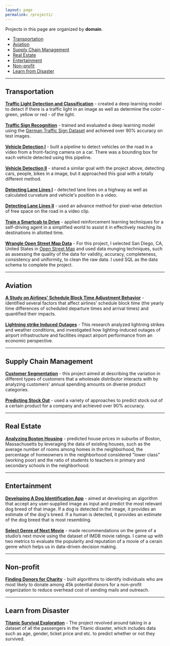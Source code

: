 ```yaml
---
layout: page
permalink: /project1/
---
```


Projects in this page are organized by **domain**.

- [Transportation](#transportation)
- [Aviation](#aviation)
- [Supply Chain Management](#supply-chain-management)
- [Real Estate](#real-estate)
- [Entertainment](#entertainment)
- [Non-profit](#non-profit)
- [Learn from Disaster](#learn-from-disaster)

[//]: # (Image References)
[image1]: https://github.com/wzding/Electric_Eel_Capstone/raw/master/imgs/just_traffic_light_detection.jpg
[image2]: https://github.com/wzding/Self_Driving_Car_Nanodegree/raw/master/Vehicle-Detection/output_images/scale.png
[image3]: https://github.com/wzding/Self_Driving_Car_Nanodegree/raw/master/Object-Detection/images/ssd_result.jpg

----
## Transportation
<a href="https://wzding.github.io/wzding.github.io/projects/Traffic_Light_Detection_and_Classification.html" target="_blank">**Traffic Light Detection and Classification**</a> - created a deep learning model to detect if there is a traffic light in an image as well as determine the color - green, yellow or red - of the light.
<br><br><a href="https://wzding.github.io/wzding.github.io/projects/Traffic_Sign_Classifier.html" target="_blank">**Traffic Sign Recognition**</a> - trained and evaluated a deep learning model using the [German Traffic Sign Dataset](http://benchmark.ini.rub.de/?section=gtsrb&subsection=dataset) and achieved over 90% accuracy on test images.
<br><br><a href="https://wzding.github.io/wzding.github.io/projects/Vehicle_Detection.html" target="_blank">**Vehicle Detection I**</a> - built a pipeline to detect vehicles on the road in a video from a front-facing camera on a car. There was a bounding box for each vehicle detected using this pipeline. 
<br><br><a href="https://wzding.github.io/wzding.github.io/projects/Object_Detection_MobileNets_SSD.html" target="_blank">**Vehicle Detection II**</a> - shared a similar goal with the project above, detecting cars, people, bikes in a image, but it approached this goal with a totally different method.
<br><br><a href="https://wzding.github.io/wzding.github.io/projects/Advanced-Lane-Finding.html" target="_blank">**Detecting Lane Lines I**</a> - detected lane lines on a highway as well as calculated curvature and vehicle's position in a video. 
<br><br><a href="https://wzding.github.io/wzding.github.io/projects/Semantic_Segmentation.html" target="_blank">**Detecting Lane Lines II**</a> - used an advance method for pixel-wise detection of free space on the road in a video clip.
<br><br><a href="" target="_blank">**Train a Smartcab to Drive**</a> - applied reinforcement learning techniques for a self-driving agent in a simplified world to assist it in effectively reaching its destinations in allotted time.
<br><br><a href="https://wzding.github.io/wzding.github.io/projects/Wrangle_OpenStreetMap.html" target="_blank">**Wrangle Open Street Map Data**</a> - For this project, I selected San Diego, CA, United States in [Open Street Map](https://www.openstreetmap.org) and used data munging techniques, such as assessing the quality of the data for validity, accuracy, completeness, consistency and uniformity, to clean the raw data. I used SQL as the data schema to complete the project.

----
## Aviation
<a href="https://wzding.github.io/wzding.github.io/projects/AirlinesScheduleBlockTimeAdjustmentBehavior.pdf" target="_blank">**A Study on Airlines’ Schedule Block Time Adjustment Behavior**</a> - identified several factors that affect airlines’ schedule block time (the yearly time differences of scheduled departure times and arrival times) and quantified their impacts.
<br><br><a href="https://wzding.github.io/wzding.github.io/projects/LightningstrikeInducedOutages.pdf" target="_blank">**Lightning strike Induced Outages**</a> - This research analyzed lightning strikes and weather conditions, and investigated how lighting-induced outages of airport infrastructure and facilities impact airport performance from an economic perspective.

----
## Supply Chain Management
<a href="https://wzding.github.io/wzding.github.io/projects/Customer_Segments.html" target="_blank">**Customer Segmentation**</a> - this project aimed at describing the variation in different types of customers that a wholesale distributor interacts with by analyzing customers' annual spending amounts on diverse product categories.
<br><br><a href="https://wzding.github.io/wzding.github.io/projects/stock_out_prediction.html" target="_blank">**Predicting Stock Out**</a> - used a variety of approaches to predict stock out of a certain product for a company and achieved over 90% accuracy.

----
## Real Estate
<a href="https://wzding.github.io/wzding.github.io/projects/Boston_Housing.html" target="_blank">**Analyzing Boston Housing**</a> - predicted house prices in suburbs of Boston, Massachusetts by leveraging the data of existing houses, such as the average number of rooms among homes in the neighborhood, the percentage of homeowners in the neighborhood considered "lower class" (working poor) and the ratio of students to teachers in primary and secondary schools in the neighborhood.

----
## Entertainment
<a href="https://wzding.github.io/wzding.github.io/projects/Dog_Identification_App.html" target="_blank">**Developing A Dog Identification App**</a> - aimed at developing an algorithm that accept any user-supplied image as input and predict the most relevant dog breed of that image. If a dog is detected in the image, it provides an estimate of the dog's breed. If a human is detected, it provides an estimate of the dog breed that is most resembling.
<br><br><a href="https://wzding.github.io/wzding.github.io/projects/Select_Genre_of_Next_Movie.html" target="_blank">**Select Genre of Next Movie**</a> - made recommendations on the genre of a studio’s next movie using the dataset of IMDB movie ratings. I came up with two metrics to evaluate the popularity and reputation of a movie of a cerain genre which helps us in data-driven decision making.

----
## Non-profit
<a href="https://wzding.github.io/wzding.github.io/projects/Finding_Donors_for_Charity.html" target="_blank">**Finding Donors for Charity**</a> - built algorithms to identify individuals who are most likely to donate among 45k potential donors for a non-profit organization to reduce overhead cost of sending mails and outreach.

----
## Learn from Disaster
<a href="https://wzding.github.io/wzding.github.io/projects/Titanic_Survival_Exploration.html" target="_blank">**Titanic Survival Exploration**</a> - The project revolved around taking in a dataset of all the passengers in the Titanic disaster, which includes data such as age, gender, ticket price and etc. to predict whether or not they survived. 
